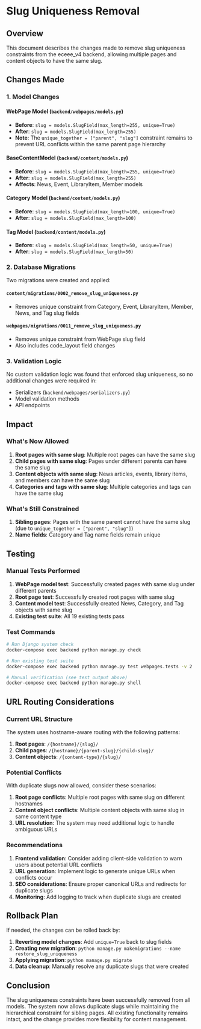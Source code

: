 # Slug Uniqueness Removal

## Overview

This document describes the changes made to remove slug uniqueness constraints from the eceee_v4 backend, allowing multiple pages and content objects to have the same slug.

## Changes Made

### 1. Model Changes

#### WebPage Model (`backend/webpages/models.py`)
- **Before**: `slug = models.SlugField(max_length=255, unique=True)`
- **After**: `slug = models.SlugField(max_length=255)`
- **Note**: The `unique_together = ["parent", "slug"]` constraint remains to prevent URL conflicts within the same parent page hierarchy

#### BaseContentModel (`backend/content/models.py`)
- **Before**: `slug = models.SlugField(max_length=255, unique=True)`
- **After**: `slug = models.SlugField(max_length=255)`
- **Affects**: News, Event, LibraryItem, Member models

#### Category Model (`backend/content/models.py`)
- **Before**: `slug = models.SlugField(max_length=100, unique=True)`
- **After**: `slug = models.SlugField(max_length=100)`

#### Tag Model (`backend/content/models.py`)
- **Before**: `slug = models.SlugField(max_length=50, unique=True)`
- **After**: `slug = models.SlugField(max_length=50)`

### 2. Database Migrations

Two migrations were created and applied:

#### `content/migrations/0002_remove_slug_uniqueness.py`
- Removes unique constraint from Category, Event, LibraryItem, Member, News, and Tag slug fields

#### `webpages/migrations/0011_remove_slug_uniqueness.py`
- Removes unique constraint from WebPage slug field
- Also includes code_layout field changes

### 3. Validation Logic

No custom validation logic was found that enforced slug uniqueness, so no additional changes were required in:
- Serializers (`backend/webpages/serializers.py`)
- Model validation methods
- API endpoints

## Impact

### What's Now Allowed

1. **Root pages with same slug**: Multiple root pages can have the same slug
2. **Child pages with same slug**: Pages under different parents can have the same slug
3. **Content objects with same slug**: News articles, events, library items, and members can have the same slug
4. **Categories and tags with same slug**: Multiple categories and tags can have the same slug

### What's Still Constrained

1. **Sibling pages**: Pages with the same parent cannot have the same slug (due to `unique_together = ["parent", "slug"]`)
2. **Name fields**: Category and Tag name fields remain unique

## Testing

### Manual Tests Performed

1. **WebPage model test**: Successfully created pages with same slug under different parents
2. **Root page test**: Successfully created root pages with same slug
3. **Content model test**: Successfully created News, Category, and Tag objects with same slug
4. **Existing test suite**: All 19 existing tests pass

### Test Commands

```bash
# Run Django system check
docker-compose exec backend python manage.py check

# Run existing test suite
docker-compose exec backend python manage.py test webpages.tests -v 2

# Manual verification (see test output above)
docker-compose exec backend python manage.py shell
```

## URL Routing Considerations

### Current URL Structure

The system uses hostname-aware routing with the following patterns:

1. **Root pages**: `/{hostname}/{slug}/`
2. **Child pages**: `/{hostname}/{parent-slug}/{child-slug}/`
3. **Content objects**: `/{content-type}/{slug}/`

### Potential Conflicts

With duplicate slugs now allowed, consider these scenarios:

1. **Root page conflicts**: Multiple root pages with same slug on different hostnames
2. **Content object conflicts**: Multiple content objects with same slug in same content type
3. **URL resolution**: The system may need additional logic to handle ambiguous URLs

### Recommendations

1. **Frontend validation**: Consider adding client-side validation to warn users about potential URL conflicts
2. **URL generation**: Implement logic to generate unique URLs when conflicts occur
3. **SEO considerations**: Ensure proper canonical URLs and redirects for duplicate slugs
4. **Monitoring**: Add logging to track when duplicate slugs are created

## Rollback Plan

If needed, the changes can be rolled back by:

1. **Reverting model changes**: Add `unique=True` back to slug fields
2. **Creating new migration**: `python manage.py makemigrations --name restore_slug_uniqueness`
3. **Applying migration**: `python manage.py migrate`
4. **Data cleanup**: Manually resolve any duplicate slugs that were created

## Conclusion

The slug uniqueness constraints have been successfully removed from all models. The system now allows duplicate slugs while maintaining the hierarchical constraint for sibling pages. All existing functionality remains intact, and the change provides more flexibility for content management. 